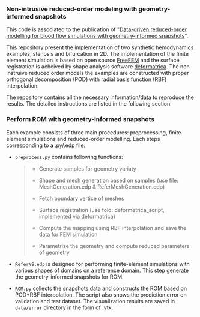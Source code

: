 ### Non-intrusive reduced-order modeling with geometry-informed snapshots

This code is associated to the publication of "[Data-driven reduced-order modelling for blood flow simulations with geometry-informed snapshots](https://arxiv.org/abs/2302.11006)". 

This repository present the implementation of two synthetic hemodynamics examples, stenosis and bifurcation in 2D. The implementation of the finite element simulation is based on open source [FreeFEM](https://freefem.org/) and the surface registration is acheived by shape analysis software [deformatrica](https://www.deformetrica.org/). The non-instruive reduced order models the examples are constructed with proper orthogonal decomposition (POD) with radial basis function (RBF) interpolation.

The repository contains all the necessary information/data to reproduce the results. The detailed instructions are listed in the following section.

### Perform ROM with geometry-informed snapshots
Each example consists of three main procedures: preprocessing, finite element simulations and reduced-order modelling. Each steps corresponding to a .py/.edp file:
* `preprocess.py` contains following functions:
  > - Generate samples for geometry variaty         
  > 
  > - Shape and mesh generation based on samples (use file: MeshGeneration.edp & ReferMeshGeneration.edp)
  > 
  > - Fetch boundary vertice of meshes 
  > 
  > - Surface registration (use fold: deformetrica_script, implemented via deformatrica)
  > 
  > - Compute the mapping using RBF interpolation and save the data for FEM simulation
  > 
  > - Parametrize the geometry and compute reduced parameters of geometry

* `ReferNS.edp` is designed for performing finite-element simulations with various shapes of domains on a reference domain. This step generate the geometry-informed snapshots for ROM.

* `ROM.py` collects the snapshots data and constructs the ROM based on POD+RBF interpolation. The script also shows the prediction error on validation and test dataset. The visualization results are saved in `data/error` directory in the form of .vtk. 
